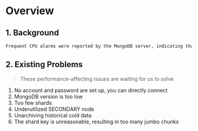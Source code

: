# Overview

## 1. Background

```markdown
Frequent CPU alarms were reported by the MongoDB server, indicating that its performance needed to be optimized
```


## 2. Existing Problems
> These performance-affecting issues are waiting for us to solve

1. No account and password are set up, you can directly connect
2. MongoDB version is too low
3. Too few shards
4. Underutilized SECONDARY node
5. Unarchiving historical cold data
6. The shard key is unreasonable, resulting in too many jumbo chunks